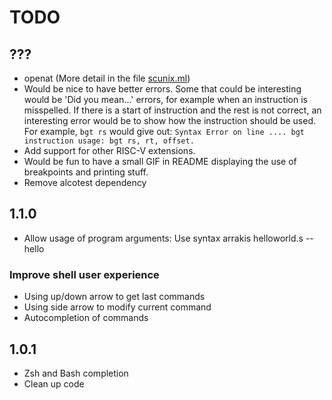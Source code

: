 # TODO

## ???

* openat (More detail in the file [scunix.ml](./arrakis/lib/syscall/scunix.ml))
* Would be nice to have better errors.
  Some that could be interesting would be 'Did you mean...' errors, for example
  when an instruction is misspelled.
  If there is a start of instruction and the rest is not correct, an interesting
  error would be to show how the instruction should be used.
  For example, ``bgt rs`` would give out:
  ``Syntax Error on line .... bgt instruction usage: bgt rs, rt, offset.``
* Add support for other RISC-V extensions.
* Would be fun to have a small GIF in README displaying the use of breakpoints
  and printing stuff.
* Remove alcotest dependency

## 1.1.0

* Allow usage of program arguments: Use syntax arrakis helloworld.s -- hello

### Improve shell user experience

* Using up/down arrow to get last commands
* Using side arrow to modify current command
* Autocompletion of commands

## 1.0.1

* Zsh and Bash completion
* Clean up code

